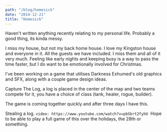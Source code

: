 ```yaml
---
path: "/blog/homesick"
date: "2014-12-21"
title: "Homesick"
---
```

Haven't written anything recently relating to my personal life. Probably a good thing, its kinda messy.

I miss my house, but not my back home house. I love my Kingston house and everyone in it. All the guests we have included. I miss them and all of it very much. Feeling like early nights and keeping busy is a way to pass the time faster, but I do want to be emotionally involved for Christmas.

I've been working on a game that utilises Darkness Exhumed's old graphics and SFX, along with a couple game design ideas.

Capture The Log, a log is placed in the center of the map and two teams compete for it, you have a choice of class (tank, healer, rogue, builder).

The game is coming together quickly and after three days I have this.

Stealing a log. 
`video: https://www.youtube.com/watch?v=pbSbrt2fyhU`
 Hope to be able to play a full game of this over the holidays, the 28th or something.

